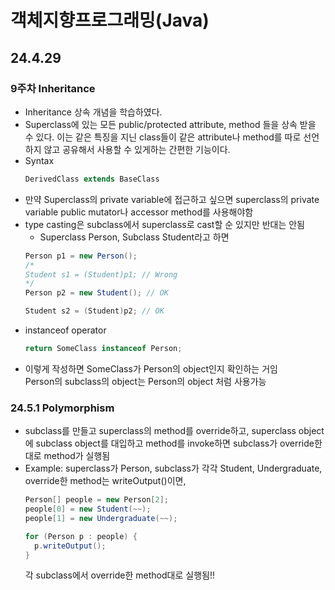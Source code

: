 # 객체지향프로그래밍(Java)

## 24.4.29

### 9주차 Inheritance
- Inheritance 상속 개념을 학습하였다.
- Superclass에 있는 모든 public/protected attribute, method 들을 상속 받을 수 있다. 이는 같은 특징을 지닌 class들이 같은 attribute나 method를 따로 선언하지 않고 공유해서 사용할 수 있게하는 간편한 기능이다.
- Syntax
  ``` java
  DerivedClass extends BaseClass
  ```
- 만약 Superclass의 private variable에 접근하고 싶으면 superclass의 private variable public mutator나 accessor method를 사용해야함
- type casting은 subclass에서 superclass로 cast할 순 있지만 반대는 안됨
  + Superclass Person, Subclass Student라고 하면
  ```java
  Person p1 = new Person();
  /*
  Student s1 = (Student)p1; // Wrong
  */
  Person p2 = new Student(); // OK
  
  Student s2 = (Student)p2; // OK
  ```
- instanceof operator
  ```java
  return SomeClass instanceof Person;
  ```
- 이렇게 작성하면 SomeClass가 Person의 object인지 확인하는 거임        
  Person의 subclass의 object는 Person의 object 처럼 사용가능

### 24.5.1 Polymorphism
- subclass를 만들고 superclass의 method를 override하고, superclass object에 subclass object를 대입하고 method를 invoke하면 subclass가 override한대로 method가 실행됨
- Example: superclass가 Person, subclass가 각각 Student, Undergraduate, override한 method는 writeOutput()이면,
  ```java
  Person[] people = new Person[2];
  people[0] = new Student(~~);
  people[1] = new Undergraduate(~~);

  for (Person p : people) {
    p.writeOutput();
  }
  ```
  각 subclass에서 override한 method대로 실행됨!!


